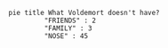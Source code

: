 ```mermaid
pie title What Voldemort doesn't have?
         "FRIENDS" : 2
         "FAMILY" : 3
         "NOSE" : 45
```         